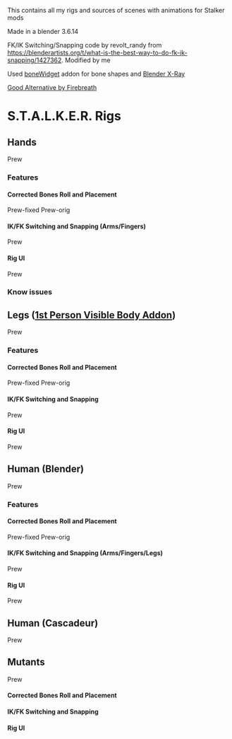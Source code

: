 This contains all my rigs and sources of scenes with animations for Stalker mods

Made in a blender 3.6.14

FK/IK Switching/Snapping code by revolt_randy from https://blenderartists.org/t/what-is-the-best-way-to-do-fk-ik-snapping/1427362. Modified by me

Used [boneWidget](https://github.com/waylow/boneWidget) addon for bone shapes and [Blender X-Ray](https://github.com/PavelBlend/blender-xray) 

[Good Alternative by Firebreath](https://github.com/firebreath1001/Stalker-Hand-Rig)

# S.T.A.L.K.E.R. Rigs
## Hands
Prew
### Features
#### Corrected Bones Roll and Placement
Prew-fixed
Prew-orig
#### IK/FK Switching and Snapping (Arms/Fingers)
Prew
#### Rig UI
Prew
### Know issues

## Legs ([1st Person Visible Body Addon](https://www.moddb.com/mods/stalker-anomaly/addons/swm-ported-visible-body-starter-version))
Prew
### Features
#### Corrected Bones Roll and Placement
Prew-fixed
Prew-orig
#### IK/FK Switching and Snapping
Prew
#### Rig UI
Prew

## Human (Blender)
Prew
### Features
#### Corrected Bones Roll and Placement
Prew-fixed
Prew-orig
#### IK/FK Switching and Snapping (Arms/Fingers/Legs)
Prew
#### Rig UI
Prew

## Human (Cascadeur)
Prew

## Mutants
Prew
#### Corrected Bones Roll and Placement
#### IK/FK Switching and Snapping
#### Rig UI
